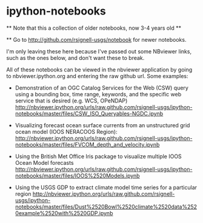 ipython-notebooks
=================

** Note that this a collection of older notebooks, now 3-4 years old ** 

** Go to http://github.com/rsignell-usgs/notebook for newer notebooks.  

I'm only leaving these here because I've passed out some NBviewer links, such as the ones below, and don't want these to break.

All of these notebooks can be viewed in the nbviewer application by going to nbviewer.ipython.org and entering the raw github url.  Some examples:

 * Demonstration of an OGC Catalog Services for the Web (CSW) query using a bounding box, time range, keywords, and the specific web service that is desired (e.g. WCS, OPeNDAP)
http://nbviewer.ipython.org/urls/raw.github.com/rsignell-usgs/ipython-notebooks/master/files/CSW_ISO_Queryables-NGDC.ipynb

 * Visualizing forecast ocean surface currents from an unstructured grid ocean model (IOOS NERACOOS Region):
http://nbviewer.ipython.org/urls/raw.github.com/rsignell-usgs/ipython-notebooks/master/files/FVCOM_depth_and_velocity.ipynb

 * Using the British Met Office Iris package to visualize multiple IOOS Ocean Model forecasts
http://nbviewer.ipython.org/urls/raw.github.com/rsignell-usgs/ipython-notebooks/master/files/IOOS%2520Models.ipynb

 * Using the USGS GDP to extract climate model time series for a particular region
http://nbviewer.ipython.org/urls/raw.github.com/rsignell-usgs/ipython-notebooks/master/files/Dust%2520Bowl%2520climate%2520data%2520example%2520with%2520GDP.ipynb
